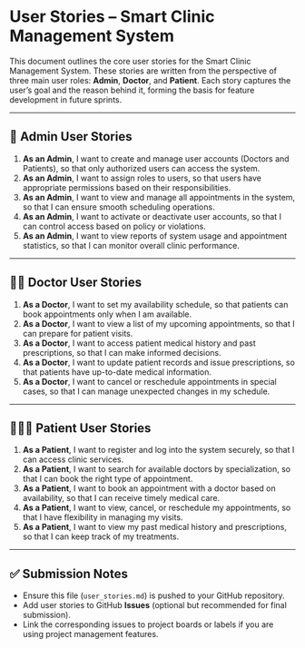 # User Stories – Smart Clinic Management System

This document outlines the core user stories for the Smart Clinic Management System. These stories are written from the perspective of three main user roles: **Admin**, **Doctor**, and **Patient**. Each story captures the user’s goal and the reason behind it, forming the basis for feature development in future sprints.

---

## 📌 Admin User Stories

1. **As an Admin**, I want to create and manage user accounts (Doctors and Patients), so that only authorized users can access the system.
2. **As an Admin**, I want to assign roles to users, so that users have appropriate permissions based on their responsibilities.
3. **As an Admin**, I want to view and manage all appointments in the system, so that I can ensure smooth scheduling operations.
4. **As an Admin**, I want to activate or deactivate user accounts, so that I can control access based on policy or violations.
5. **As an Admin**, I want to view reports of system usage and appointment statistics, so that I can monitor overall clinic performance.

---

## 🧑‍⚕️ Doctor User Stories

1. **As a Doctor**, I want to set my availability schedule, so that patients can book appointments only when I am available.
2. **As a Doctor**, I want to view a list of my upcoming appointments, so that I can prepare for patient visits.
3. **As a Doctor**, I want to access patient medical history and past prescriptions, so that I can make informed decisions.
4. **As a Doctor**, I want to update patient records and issue prescriptions, so that patients have up-to-date medical information.
5. **As a Doctor**, I want to cancel or reschedule appointments in special cases, so that I can manage unexpected changes in my schedule.

---

## 🧑‍🤝‍🧑 Patient User Stories

1. **As a Patient**, I want to register and log into the system securely, so that I can access clinic services.
2. **As a Patient**, I want to search for available doctors by specialization, so that I can book the right type of appointment.
3. **As a Patient**, I want to book an appointment with a doctor based on availability, so that I can receive timely medical care.
4. **As a Patient**, I want to view, cancel, or reschedule my appointments, so that I have flexibility in managing my visits.
5. **As a Patient**, I want to view my past medical history and prescriptions, so that I can keep track of my treatments.

---

## ✅ Submission Notes

- Ensure this file (`user_stories.md`) is pushed to your GitHub repository.
- Add user stories to GitHub **Issues** (optional but recommended for final submission).
- Link the corresponding issues to project boards or labels if you are using project management features.

